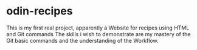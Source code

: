 # odin-recipes
This is my first real project, apparently a Website for recipes using HTML and Git commands
The skills i wish to demonstrate are my mastery of the Git basic commands and the understanding of the Workflow.
